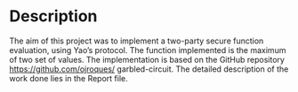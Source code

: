 # Description
The aim of this project was to implement a two-party secure function evaluation, using
Yao’s protocol. The function implemented is the maximum of two set of values. The
implementation is based on the GitHub repository https://github.com/ojroques/
garbled-circuit. The detailed description of the work done lies in the Report file.
